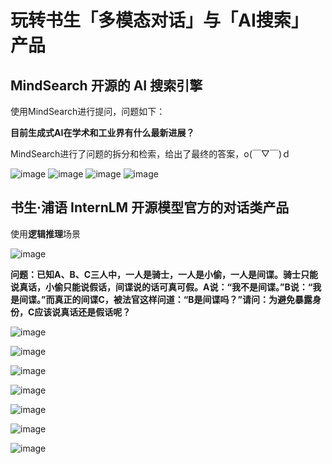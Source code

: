 # 玩转书生「多模态对话」与「AI搜索」产品

## MindSearch 开源的 AI 搜索引擎

使用MindSearch进行提问，问题如下：

**目前生成式AI在学术和工业界有什么最新进展？**

MindSearch进行了问题的拆分和检索，给出了最终的答案，o(￣▽￣)ｄ

![image](https://github.com/user-attachments/assets/3e32356e-e74e-44cc-a04b-2d82c51d3359)
![image](https://github.com/user-attachments/assets/3c00a593-5ffb-4bd1-8a8d-6270dd61903d)
![image](https://github.com/user-attachments/assets/2f6ef558-bf2a-4036-98b3-c86d0ca5860b)
![image](https://github.com/user-attachments/assets/ad64274e-7b0e-4efa-b9d7-e4885f42b06e)

## 书生·浦语 InternLM 开源模型官方的对话类产品

使用**逻辑推理**场景

![image](https://github.com/user-attachments/assets/204d2883-71fc-431b-9986-19c8d5719d1b)


**问题：已知A、B、C三人中，一人是骑士，一人是小偷，一人是间谍。骑士只能说真话，小偷只能说假话，间谍说的话可真可假。A说：“我不是间谍。”B说：“我是间谍。”而真正的间谍C，被法官这样问道：“B是间谍吗？”请问：为避免暴露身份，C应该说真话还是假话呢？**

![image](https://github.com/user-attachments/assets/eb4e8cb5-52e1-4a78-8d42-1da72f0b4c0c)

![image](https://github.com/user-attachments/assets/71d39554-c580-47e4-b552-febd228d8db1)

![image](https://github.com/user-attachments/assets/6c38009b-74ea-4c3a-b3b8-41891e9be5a5)

![image](https://github.com/user-attachments/assets/dbba1936-7370-4935-8374-eeb98ef5a216)

![image](https://github.com/user-attachments/assets/1900e3f3-5817-423f-b640-4dd23b4d7c5e)

![image](https://github.com/user-attachments/assets/5dd828fd-2642-4e03-ada6-f08080d42ec7)

![image](https://github.com/user-attachments/assets/793ba782-d4fb-4494-87db-fcbb6b8a0d99)


